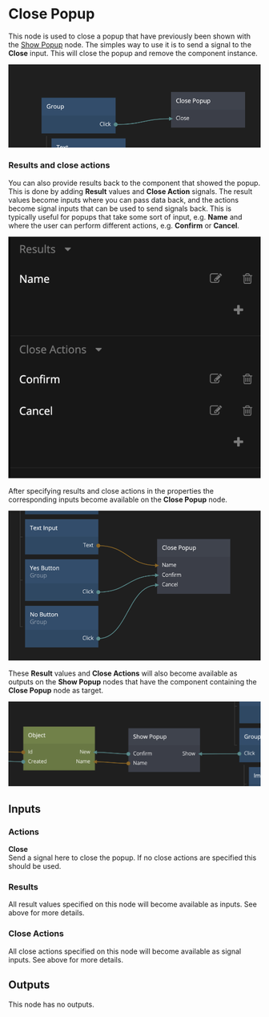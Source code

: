 # Close Popup

This node is used to close a popup that have previously been shown with the [Show Popup](/nodes/navigation/show-popup.md) node. The simples way to use it is to send a signal to the **Close** input. This will close the popup and remove the component instance.

<div class="ndl-images">
    <img src="/nodes/navigation/close-popup-1.png" class="ndl-image large"></img>   
</div>

### Results and close actions
You can also provide results back to the component that showed the popup. This is done by adding **Result** values and **Close Action** signals. The result values become inputs where you can pass data back, and the actions become signal inputs that can be used to send signals back. This is typically useful for popups that take some sort of input, e.g. **Name** and where the user can perform different actions, e.g. **Confirm** or **Cancel**.

<div class="ndl-images">
    <img src="/nodes/navigation/close-popup-2.png" class="ndl-image med"></img>   
</div>

After specifying results and close actions in the properties the corresponding inputs become available on the **Close Popup** node.

<div class="ndl-images">
    <img src="/nodes/navigation/close-popup-3.png" class="ndl-image large"></img>   
</div>

These **Result** values and **Close Actions** will also become available as outputs on the **Show Popup** nodes that have the component containing the **Close Popup** node as target.

<div class="ndl-images">
    <img src="/nodes/navigation/show-popup-3.png" class="ndl-image large"></img>   
</div>

## Inputs

### Actions

**Close**  
Send a signal here to close the popup. If no close actions are specified this should be used.

### Results
All result values specified on this node will become available as inputs. See above for more details.

### Close Actions
All close actions specified on this node will become available as signal inputs. See above for more details.


## Outputs

This node has no outputs.